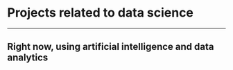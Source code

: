# Projects related to data science
---
## Right now, using artificial intelligence and data analytics

 
